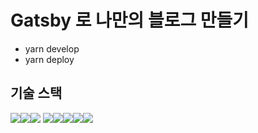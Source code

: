 # Gatsby 로 나만의 블로그 만들기

- yarn develop
- yarn deploy

## 기술 스택

<img src="https://img.shields.io/badge/Gatsby-663399?style=for-the-badge&logo=Gatsby&logoColor=ffffff"/><img src="https://img.shields.io/badge/React-61DAFB?style=for-the-badge&logo=React&logoColor=ffffff"><img src="https://img.shields.io/badge/TypeScript-3178C6?style=for-the-badge&logo=TypeScript&logoColor=ffffff"/> <img src="https://img.shields.io/badge/Emotion-CC67BC?style=for-the-badge&logo=Emotion&logoColor=ffffff"/><img src="https://img.shields.io/badge/Prettier-373338?style=for-the-badge&logo=Prettier&logoColor=ffffff"/><img src="https://img.shields.io/badge/ESLint-4B32C3?style=for-the-badge&logo=ESLint&logoColor=ffffff"/><img src="https://img.shields.io/badge/stylelint-263238?style=for-the-badge&logo=stylelint&logoColor=ffffff"/><img src="https://img.shields.io/badge/Github Pages-222222?style=for-the-badge&logo=Github Pages&logoColor=ffffff"/>
